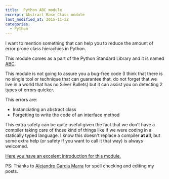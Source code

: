 ```yaml
---
title:  Python ABC module
excerpt: Abstract Base Class module
last_modified_at: 2015-11-22
categories:
  - Python
---
```


I want to mention something that can help you to reduce the amount of error prone class hierachies in Python.

This module comes as a part of the Python Standard Library and it is named [ABC](https://docs.python.org/2/library/abc.html).

This module is not going to assure you a bug-free code (I think that there is no single tool or technique that can guarantee that, do not forget that we live in a world that has no Silver Bullets) but it can assist you on detecting 2 types of errors quicker.

This errors are:

- Instanciating an abstract class
- Forgetting to write the code of an interface method

This extra safety can be quite useful given the fact that we don't have a compiler taking care of those kind of things like if we were coding in a statically typed language. I know this doesn't replace a compiler **at all**, but some extra help (or safety if you want to call it that way) is always welcomed.

[Here you have an excelent introduction for this module.](https://dbader.org/blog/abstract-base-classes-in-python)

PS: Thanks to [Alejandro García Marra](https://github.com/alegmarra) for spell checking and editing my posts.
